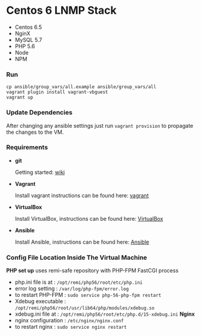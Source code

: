 # Centos 6 LNMP Stack
- Centos 6.5
- NginX
- MySQL 5.7
- PHP 5.6
- Node
- NPM

### Run
```
cp ansible/group_vars/all.example ansible/group_vars/all
vagrant plugin install vagrant-vbguest
vagrant up
```

### Update Dependencies
After changing any ansible settings just run `vagrant provision` to propagate the changes to the VM.

### Requirements
- **git**

  Getting started: [wiki](https://en.wikipedia.org/wiki/Git)

- **Vagrant**

  Install vagrant instructions can be found here: [vagrant](https://www.vagrantup.com/downloads.html)

- **VirtualBox**

  Install VirtualBox, instructions can be found here: [VirtualBox](https://www.virtualbox.org/wiki/Downloads)

- **Ansible**

  Install Ansible, instructions can be found here: [Ansible](http://docs.ansible.com/ansible/intro_installation.html#installing-the-control-machine)

### Config File Location Inside The Virtual Machine
**PHP set up** uses remi-safe repository with PHP-FPM FastCGI process
* php.ini file is at : `/opt/remi/php56/root/etc/php.ini`
* error log setting : `/var/log/php-fpm/error.log`
* to restart PHP-FPM : `sudo service php-56-php-fpm restart`
* Xdebug executable : `/opt/remi/php56/root/usr/lib64/php/modules/xdebug.so`
* xdebug.ini file at : `/opt/remi/php56/root/etc/php.d/15-xdebug.ini`
**Nginx**
* nginx configuration : `/etc/nginx/nginx.conf`
* to restart nginx : `sudo service nginx restart`
